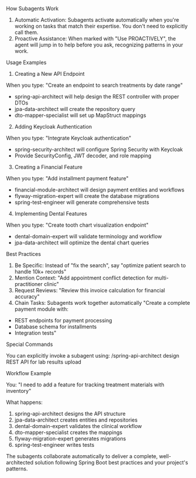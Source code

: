 How Subagents Work

1. Automatic Activation: Subagents activate automatically when you're working on tasks that match their expertise. You don't need to explicitly call them.
2. Proactive Assistance: When marked with "Use PROACTIVELY", the agent will jump in to help before you ask, recognizing patterns in your work.

Usage Examples

1. Creating a New API Endpoint

When you type: "Create an endpoint to search treatments by date range"
- spring-api-architect will help design the REST controller with proper DTOs
- jpa-data-architect will create the repository query
- dto-mapper-specialist will set up MapStruct mappings

2. Adding Keycloak Authentication

When you type: "Integrate Keycloak authentication"
- spring-security-architect will configure Spring Security with Keycloak
- Provide SecurityConfig, JWT decoder, and role mapping

3. Creating a Financial Feature

When you type: "Add installment payment feature"
- financial-module-architect will design payment entities and workflows
- flyway-migration-expert will create the database migrations
- spring-test-engineer will generate comprehensive tests

4. Implementing Dental Features

When you type: "Create tooth chart visualization endpoint"
- dental-domain-expert will validate terminology and workflow
- jpa-data-architect will optimize the dental chart queries

Best Practices

1. Be Specific: Instead of "fix the search", say "optimize patient search to handle 10k+ records"
2. Mention Context: "Add appointment conflict detection for multi-practitioner clinic"
3. Request Reviews: "Review this invoice calculation for financial accuracy"
4. Chain Tasks: Subagents work together automatically
   "Create a complete payment module with:
- REST endpoints for payment processing
- Database schema for installments
- Integration tests"

Special Commands

You can explicitly invoke a subagent using:
/spring-api-architect design REST API for lab results upload

Workflow Example

You: "I need to add a feature for tracking treatment materials with inventory"

What happens:
1. spring-api-architect designs the API structure
2. jpa-data-architect creates entities and repositories
3. dental-domain-expert validates the clinical workflow
4. dto-mapper-specialist creates the mappings
5. flyway-migration-expert generates migrations
6. spring-test-engineer writes tests

The subagents collaborate automatically to deliver a complete, well-architected solution following Spring Boot best practices and your project's patterns.

